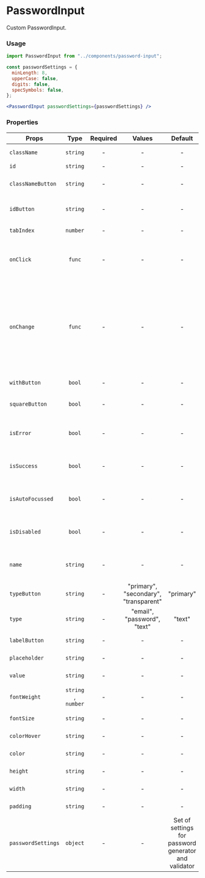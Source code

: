 # PasswordInput

Custom PasswordInput.

### Usage

```js
import PasswordInput from "../components/password-input";

const passwordSettings = {
  minLength: 8,
  upperCase: false,
  digits: false,
  specSymbols: false,
};
```

```jsx
<PasswordInput passwordSettings={passwordSettings} />
```

### Properties

| Props              |        Type         | Required |                Values                 |                       Default                        | Description                                                                                                         |
| ------------------ | :-----------------: | :------: | :-----------------------------------: | :--------------------------------------------------: | ------------------------------------------------------------------------------------------------------------------- |
| `className`        |      `string`       |    -     |                   -                   |                          -                           | Accepts class                                                                                                       |
| `id`               |      `string`       |    -     |                   -                   |                          -                           | Accepts id                                                                                                          |
| `classNameButton`  |      `string`       |    -     |                   -                   |                          -                           | Accepts button class                                                                                                |
| `idButton`         |      `string`       |    -     |                   -                   |                          -                           | Accepts button css id                                                                                               |
| `tabIndex`         |      `number`       |    -     |                   -                   |                          -                           | Text input tab index                                                                                                |
| `onClick`          |       `func`        |    -     |                   -                   |                          -                           | What the button will trigger when clicked                                                                           |
| `onChange`         |       `func`        |    -     |                   -                   |                          -                           | Called with the new value. Required when input is not read only. Returns the current value and the flag of validity |
| `withButton`       |       `bool`        |    -     |                   -                   |                          -                           | Enable button                                                                                                       |
| `squareButton`     |       `bool`        |    -     |                   -                   |                          -                           | Enable square button                                                                                                |
| `isError`          |       `bool`        |    -     |                   -                   |                          -                           | Indicates the input field has an error                                                                              |
| `isSuccess`        |       `bool`        |    -     |                   -                   |                          -                           | Indicates the input field has an success                                                                            |
| `isAutoFocussed`   |       `bool`        |    -     |                   -                   |                          -                           | Focus the input field on initial render                                                                             |
| `isDisabled`       |       `bool`        |    -     |                   -                   |                          -                           | Indicates that the field cannot be used                                                                             |
| `name`             |      `string`       |    -     |                   -                   |                          -                           | Used as HTML name property                                                                                          |
| `typeButton`       |      `string`       |    -     | "primary", "secondary", "transparent" |                      "primary"                       | Type of the button                                                                                                  |
| `type`             |      `string`       |    -     |      "email", "password", "text"      |                        "text"                        | Supported type of the input fields                                                                                  |
| `labelButton`      |      `string`       |    -     |                   -                   |                          -                           | Name text in button                                                                                                 |
| `placeholder`      |      `string`       |    -     |                   -                   |                          -                           | label text in input                                                                                                 |
| `value`            |      `string`       |    -     |                   -                   |                          -                           | Value of the input                                                                                                  |
| `fontWeight`       | `string` , `number` |    -     |                   -                   |                          -                           | font-weight text input                                                                                              |
| `fontSize`         |      `string`       |    -     |                   -                   |                          -                           | font-size text input                                                                                                |
| `colorHover`       |      `string`       |    -     |                   -                   |                          -                           | color hover text input                                                                                              |
| `color`            |      `string`       |    -     |                   -                   |                          -                           | color text input                                                                                                    |
| `height`           |      `string`       |    -     |                   -                   |                          -                           | height text input                                                                                                   |
| `width`            |      `string`       |    -     |                   -                   |                          -                           | width text input                                                                                                    |
| `padding`          |      `string`       |    -     |                   -                   |                          -                           | padding text input                                                                                                  |
| `passwordSettings` |      `object`       |    -     |                   -                   | Set of settings for password generator and validator |
